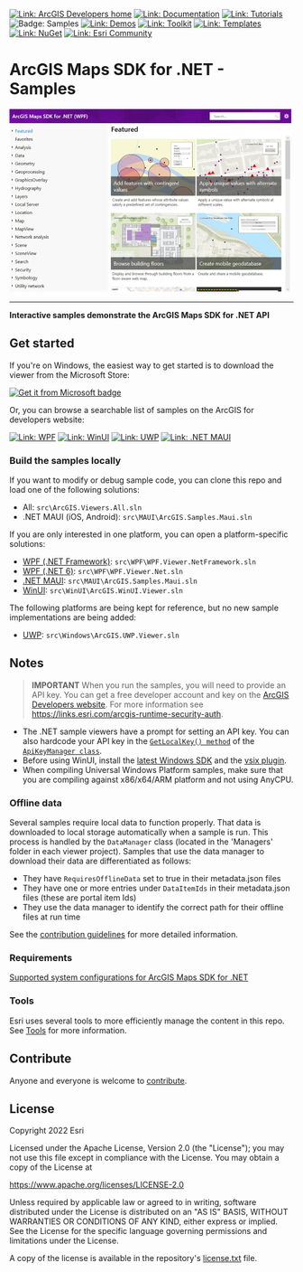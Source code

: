 [![Link: ArcGIS Developers home](https://img.shields.io/badge/ArcGIS%20Developers%20Home-633b9b?style=flat-square)](https://developers.arcgis.com)
[![Link: Documentation](https://img.shields.io/badge/Documentation-633b9b?style=flat-square)](https://developers.arcgis.com/net/)
[![Link: Tutorials](https://img.shields.io/badge/Tutorials-633b9b?style=flat-square)](https://developers.arcgis.com/documentation/mapping-apis-and-services/tutorials/)
![Badge: Samples](https://img.shields.io/badge/Samples-black?style=flat-square)
[![Link: Demos](https://img.shields.io/badge/Demos-633b9b?style=flat-square)](https://github.com/Esri/arcgis-runtime-demos-dotnet)
[![Link: Toolkit](https://img.shields.io/badge/Toolkit-633b9b?style=flat-square)](https://developers.arcgis.com/net/ui-components/)
[![Link: Templates](https://img.shields.io/badge/Templates-633b9b?style=flat-square&logo=visualstudio&labelColor=gray)](https://github.com/Esri/arcgis-runtime-templates-dotnet)
[![Link: NuGet](https://img.shields.io/badge/NuGet-633b9b?style=flat-square&logo=nuget&labelColor=gray)](https://www.nuget.org/profiles/Esri_Inc)
[![Link: Esri Community](https://img.shields.io/badge/🙋-Get%20help%20in%20Esri%20Community-633b9b?style=flat-square)](https://community.esri.com/t5/arcgis-runtime-sdk-for-net/bd-p/arcgis-runtime-sdk-dotnet-questions)

# ArcGIS Maps SDK for .NET - Samples

<a href="//www.microsoft.com/store/apps/9mtp5013343h?cid=storebadge&ocid=badge"><img src="./samples_screenshot.png" title="Get the viewer from Microsoft" alt="Screenshot of the sample viewer for WPF" width="500px" /></a>
<hr />

**Interactive samples demonstrate the ArcGIS Maps SDK for .NET API**

## Get started

If you're on Windows, the easiest way to get started is to download the viewer from the Microsoft Store:

<a href='//www.microsoft.com/store/apps/9mtp5013343h?cid=storebadge&ocid=badge'><img src='https://developer.microsoft.com/store/badges/images/English_get-it-from-MS.png' alt='Get it from Microsoft badge' width="125" /></a>

Or, you can browse a searchable list of samples on the ArcGIS for developers website:

[![Link: WPF](https://img.shields.io/badge/WPF-0078d6?style=flat-square&labelColor=gray&logo=windowsxp)](https://developers.arcgis.com/net/wpf/sample-code/)
[![Link: WinUI](https://img.shields.io/badge/WinUI-0E53BD?style=flat-square&labelColor=gray&logo=windows)](https://developers.arcgis.com/net/winui/sample-code/)
[![Link: UWP](https://img.shields.io/badge/UWP-(Legacy)-202020?style=flat-square&labelColor=gray&logo=windows)](https://developers.arcgis.com/net/uwp/sample-code/)
[![Link: .NET MAUI](https://img.shields.io/badge/MAUI-512BD4?style=square&labelColor=gray&logo=dotnet)](https://developers.arcgis.com/net/maui/sample-code/)

### Build the samples locally

If you want to modify or debug sample code, you can clone this repo and load one of the following solutions:

- All: `src\ArcGIS.Viewers.All.sln`
- .NET MAUI (iOS, Android): `src\MAUI\ArcGIS.Samples.Maui.sln`

If you are only interested in one platform, you can open a platform-specific solutions:

- [WPF (.NET Framework)](src/WPF/readme.md): `src\WPF\WPF.Viewer.NetFramework.sln`
- [WPF (.NET 6)](src/WPF/readme.md): `src\WPF\WPF.Viewer.Net.sln`
- [.NET MAUI](src/MAUI/readme.md): `src\MAUI\ArcGIS.Samples.Maui.sln`
- [WinUI](src/WinUI/readme.md): `src\WinUI\ArcGIS.WinUI.Viewer.sln`

The following platforms are being kept for reference, but no new sample implementations are being added:

- [UWP](src/UWP/readme.md): `src\Windows\ArcGIS.UWP.Viewer.sln`

## Notes

> **IMPORTANT** When you run the samples, you will need to provide an API key. You can get a free developer account and key on the [ArcGIS Developers website](developers.arcgis.com). For more information see https://links.esri.com/arcgis-runtime-security-auth.

- The .NET sample viewers have a prompt for setting an API key. You can also hardcode your API key in the [`GetLocalKey() method`](https://github.com/Esri/arcgis-runtime-samples-dotnet/tree/main/src/ArcGIS.Samples.Shared/Managers/ApiKeyManager.cs#L89) of the [`ApiKeyManager class`](https://github.com/Esri/arcgis-runtime-samples-dotnet/tree/main/src/ArcGIS.Samples.Shared/Managers/ApiKeyManager.cs).
- Before using WinUI, install the [latest Windows SDK](https://developer.microsoft.com/en-us/windows/downloads/windows-sdk/) and the [vsix plugin](https://aka.ms/windowsappsdk/stable-vsix-2022-cs).
- When compiling Universal Windows Platform samples, make sure that you are compiling against x86/x64/ARM platform and not using AnyCPU.

### Offline data

Several samples require local data to function properly. That data is downloaded to local storage automatically when a sample is run.
This process is handled by the `DataManager` class (located in the 'Managers' folder in each viewer project). Samples
that use the data manager to download their data are differentiated as follows:

- They have `RequiresOfflineData` set to true in their metadata.json files
- They have one or more entries under `DataItemIds` in their metadata.json files (these are portal item Ids)
- They use the data manager to identify the correct path for their offline files at run time

See the [contribution guidelines](https://github.com/Esri/arcgis-runtime-samples-dotnet/wiki/Contributing) for more detailed information.

### Requirements

[Supported system configurations for ArcGIS Maps SDK for .NET](https://developers.arcgis.com/net/reference/system-requirements/)

### Tools

Esri uses several tools to more efficiently manage the content in this repo. See [Tools](tools/readme.md) for more information.

## Contribute

Anyone and everyone is welcome to [contribute](https://github.com/Esri/arcgis-runtime-samples-dotnet/wiki/Contributing).

## License

Copyright 2022 Esri

Licensed under the Apache License, Version 2.0 (the "License");
you may not use this file except in compliance with the License.
You may obtain a copy of the License at

https://www.apache.org/licenses/LICENSE-2.0

Unless required by applicable law or agreed to in writing, software
distributed under the License is distributed on an "AS IS" BASIS,
WITHOUT WARRANTIES OR CONDITIONS OF ANY KIND, either express or implied.
See the License for the specific language governing permissions and
limitations under the License.

A copy of the license is available in the repository's [license.txt](/license.txt) file.
